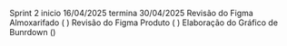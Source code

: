 Sprint 2
inicio 16/04/2025 termina  30/04/2025
Revisão do Figma Almoxarifado ( )
Revisão do Figma Produto ( )
Elaboração do Gráfico de Bunrdown ()
